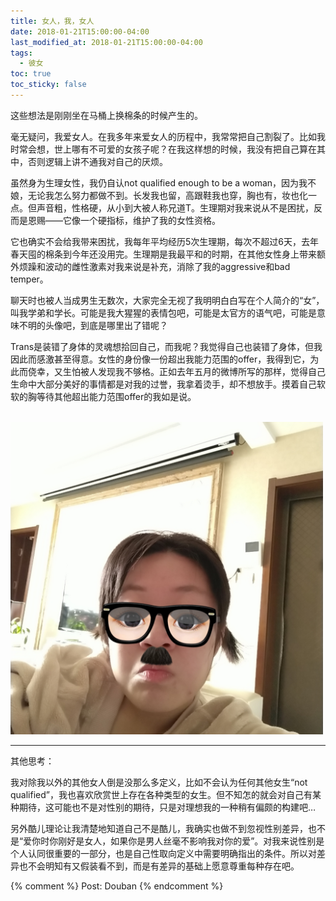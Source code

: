 ```yaml
---
title: 女人，我，女人
date: 2018-01-21T15:00:00-04:00
last_modified_at: 2018-01-21T15:00:00-04:00
tags:
  - 彼女
toc: true
toc_sticky: false
---
```


这些想法是刚刚坐在马桶上换棉条的时候产生的。

<!--more-->

毫无疑问，我爱女人。在我多年来爱女人的历程中，我常常把自己割裂了。比如我时常会想，世上哪有不可爱的女孩子呢？在我这样想的时候，我没有把自己算在其中，否则逻辑上讲不通我对自己的厌烦。

虽然身为生理女性，我仍自认not qualified enough to be a woman，因为我不娘，无论我怎么努力都做不到。长发我也留，高跟鞋我也穿，胸也有，妆也化一点。但声音粗，性格硬，从小到大被人称兄道T。生理期对我来说从不是困扰，反而是恩赐——它像一个硬指标，维护了我的女性资格。

它也确实不会给我带来困扰，我每年平均经历5次生理期，每次不超过6天，去年春天囤的棉条到今年还没用完。生理期是我最平和的时期，在其他女性身上带来额外烦躁和波动的雌性激素对我来说是补充，消除了我的aggressive和bad temper。

聊天时也被人当成男生无数次，大家完全无视了我明明白白写在个人简介的“女”，叫我学弟和学长。可能是我大猩猩的表情包吧，可能是太官方的语气吧，可能是意味不明的头像吧，到底是哪里出了错呢？

Trans是装错了身体的灵魂想拾回自己，而我呢？我觉得自己也装错了身体，但我因此而感激甚至得意。女性的身份像一份超出我能力范围的offer，我得到它，为此而侥幸，又生怕被人发现我不够格。正如去年五月的微博所写的那样，觉得自己生命中大部分美好的事情都是对我的过誉，我拿着烫手，却不想放手。摸着自己软软的胸等待其他超出能力范围offer的我如是说。

<br>
<img src="https://raw.githubusercontent.com/samsmerrygoround/samsmerrygoround.github.io/main/assets/images/me.jpg" alt="me" width="500"/>
<br>

---

其他思考：

我对除我以外的其他女人倒是没那么多定义，比如不会认为任何其他女生“not qualified”，我也喜欢欣赏世上存在各种类型的女生。但不知怎的就会对自己有某种期待，这可能也不是对性别的期待，只是对理想我的一种稍有偏颇的构建吧…

另外酷儿理论让我清楚地知道自己不是酷儿，我确实也做不到忽视性别差异，也不是“爱你时你刚好是女人，如果你是男人丝毫不影响我对你的爱”。对我来说性别是个人认同很重要的一部分，也是自己性取向定义中需要明确指出的条件。所以对差异也不会明知有又假装看不到，而是有差异的基础上愿意尊重每种存在吧。

{% comment %}
Post: Douban
{% endcomment %}